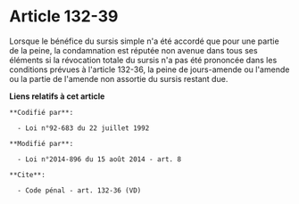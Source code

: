 # Article 132-39

Lorsque le bénéfice du sursis simple n'a été accordé que pour une partie de la peine, la condamnation est réputée non avenue
dans tous ses éléments si la révocation totale du sursis n'a pas été prononcée dans les conditions prévues à l'article
132-36, la peine de jours-amende ou l'amende ou la partie de l'amende non assortie du sursis restant due.

**Liens relatifs à cet article**

	**Codifié par**:

	  - Loi n°92-683 du 22 juillet 1992

	**Modifié par**:

	  - Loi n°2014-896 du 15 août 2014 - art. 8

	**Cite**:

	  - Code pénal - art. 132-36 (VD)
